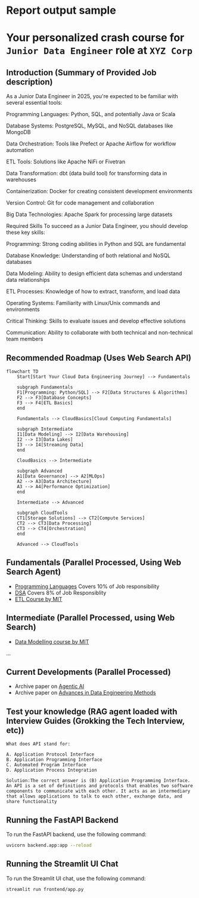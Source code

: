 # Report output sample

# Your personalized crash course for `Junior Data Engineer` role at `XYZ Corp`

## Introduction (Summary of Provided Job description)

As a Junior Data Engineer in 2025, you're expected to be familiar with several essential tools:

Programming Languages: Python, SQL, and potentially Java or Scala

Database Systems: PostgreSQL, MySQL, and NoSQL databases like MongoDB

Data Orchestration: Tools like Prefect or Apache Airflow for workflow automation

ETL Tools: Solutions like Apache NiFi or Fivetran

Data Transformation: dbt (data build tool) for transforming data in warehouses

Containerization: Docker for creating consistent development environments

Version Control: Git for code management and collaboration

Big Data Technologies: Apache Spark for processing large datasets

Required Skills
To succeed as a Junior Data Engineer, you should develop these key skills:

Programming: Strong coding abilities in Python and SQL are fundamental

Database Knowledge: Understanding of both relational and NoSQL databases

Data Modeling: Ability to design efficient data schemas and understand data relationships

ETL Processes: Knowledge of how to extract, transform, and load data

Operating Systems: Familiarity with Linux/Unix commands and environments

Critical Thinking: Skills to evaluate issues and develop effective solutions

Communication: Ability to collaborate with both technical and non-technical team members

##

## Recommended Roadmap (Uses Web Search API)

```mermaid
flowchart TD
    Start[Start Your Cloud Data Engineering Journey] --> Fundamentals

    subgraph Fundamentals
    F1[Programming: Python/SQL] --> F2[Data Structures & Algorithms]
    F2 --> F3[Database Concepts]
    F3 --> F4[ETL Basics]
    end

    Fundamentals --> CloudBasics[Cloud Computing Fundamentals]

    subgraph Intermediate
    I1[Data Modeling] --> I2[Data Warehousing]
    I2 --> I3[Data Lakes]
    I3 --> I4[Streaming Data]
    end

    CloudBasics --> Intermediate

    subgraph Advanced
    A1[Data Governance] --> A2[MLOps]
    A2 --> A3[Data Architecture]
    A3 --> A4[Performance Optimization]
    end

    Intermediate --> Advanced

    subgraph CloudTools
    CT1[Storage Solutions] --> CT2[Compute Services]
    CT2 --> CT3[Data Processing]
    CT3 --> CT4[Orchestration]
    end

    Advanced --> CloudTools
```

## Fundamentals (Parallel Processed, Using Web Search Agent)

- [Programming Languages]() Covers 10% of Job responsibility
- [DSA]() Covers 8% of Job Responsiblity
- [ETL Course by MIT]()

## Intermediate (Parallel Processed, using Web Search)

- [Data Modelling course by MIT]()

...

## Current Developments (Parallel Processed)

- Archive paper on [Agentic AI]()
- Archive paper on [Advances in Data Engineering Methods]()

## Test your knowledge (RAG agent loaded with Interview Guides (Grokking the Tech Interview, etc))

```
What does API stand for:

A. Application Protocol Interface
B. Application Programming Interface
C. Automated Program Interface
D. Application Process Integration

Solution:The correct answer is (B) Application Programming Interface. An API is a set of definitions and protocols that enables two software components to communicate with each other. It acts as an intermediary that allows applications to talk to each other, exchange data, and share functionality
```

## Running the FastAPI Backend

To run the FastAPI backend, use the following command:

```sh
uvicorn backend.app:app --reload
```

## Running the Streamlit UI Chat

To run the Streamlit UI chat, use the following command:

```sh
streamlit run frontend/app.py
```

